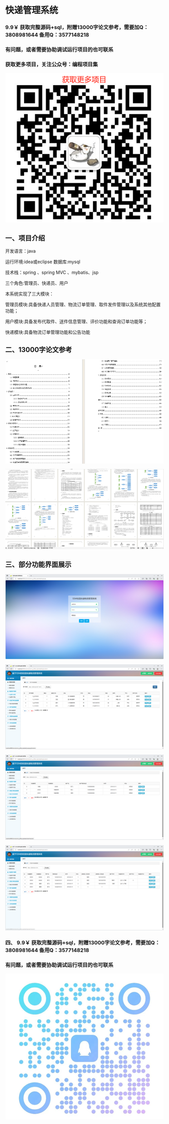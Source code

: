 # 快递管理系统

### 9.9￥ 获取完整源码+sql，附赠13000字论文参考，需要加Q：3808981644 备用Q：3577148218
### 有问题，或者需要协助调试运行项目的也可联系
### 获取更多项目，关注公众号：编程项目集

![img_1.png](img_1.png)

## 一、项目介绍

开发语言：java

运行环境:idea或eclipse 数据库:mysql

技术栈：spring 、spring MVC 、mybatis、jsp

三个角色:管理员、快递员、用户

本系统实现了三大模块：

管理员模块:具备快递人员管理、物流订单管理、取件发件管理以及系统其他配置功能；

用户模块:具备发布代取件、送件信息管理、评价功能和查询订单功能等；

快递模块:具备物流订单管理功能和公告功能

## 二、13000字论文参考

![img.png](imgs/img.png)

![img_1.png](imgs/img_1.png)

## 三、部分功能界面展示

![img_2.png](imgs/img_2.png)

![img_3.png](imgs/img_3.png)

![img_4.png](imgs/img_4.png)

![img_5.png](imgs/img_5.png)

### 四、 9.9￥ 获取完整源码+sql，附赠13000字论文参考，需要加Q：3808981644 备用Q：3577148218
### 有问题，或者需要协助调试运行项目的也可联系

![img.png](img.png)
